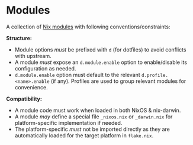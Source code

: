 # Modules

A collection of [Nix modules](https://nix.dev/tutorials/module-system/module-system.html) with following conventions/constraints:

**Structure:**

- Module options _must_ be prefixed with `d` (for dotfiles) to avoid conflicts with upstream.
- A module _must_ expose an `d.module.enable` option to enable/disable its configuration as needed.
- `d.module.enable` option must default to the relevant `d.profile.<name>.enable` (if any). Profiles are used to group relevant modules for convenience.

**Compatibility:**

- A module code must work when loaded in both NixOS & nix-darwin.
- A module _may_ define a special file `_nixos.nix` or `_darwin.nix` for platform-specific implementation if needed.
- The platform-specific _must_ not be imported directly as they are automatically loaded for the target platform in `flake.nix`.
